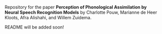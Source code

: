 Repository for the paper **Perception of Phonological Assimilation by Neural Speech Recognition Models** by Charlotte Pouw, Marianne de Heer Kloots, Afra Alishahi, and Willem Zuidema.

README will be added soon!
